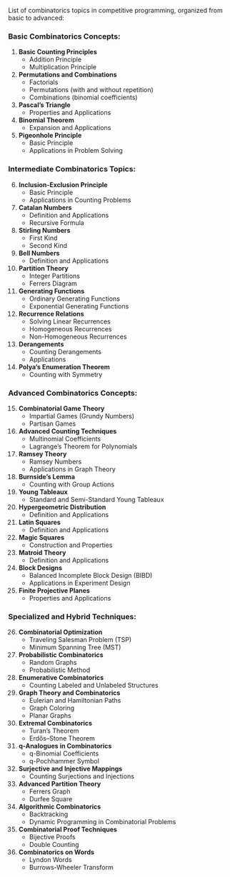 List of combinatorics topics in competitive programming, organized from basic to advanced:

### Basic Combinatorics Concepts:
1. **Basic Counting Principles**
   - Addition Principle
   - Multiplication Principle
2. **Permutations and Combinations**
   - Factorials
   - Permutations (with and without repetition)
   - Combinations (binomial coefficients)
3. **Pascal’s Triangle**
   - Properties and Applications
4. **Binomial Theorem**
   - Expansion and Applications
5. **Pigeonhole Principle**
   - Basic Principle
   - Applications in Problem Solving

### Intermediate Combinatorics Topics:
6. **Inclusion-Exclusion Principle**
   - Basic Principle
   - Applications in Counting Problems
7. **Catalan Numbers**
   - Definition and Applications
   - Recursive Formula
8. **Stirling Numbers**
   - First Kind
   - Second Kind
9. **Bell Numbers**
   - Definition and Applications
10. **Partition Theory**
    - Integer Partitions
    - Ferrers Diagram
11. **Generating Functions**
    - Ordinary Generating Functions
    - Exponential Generating Functions
12. **Recurrence Relations**
    - Solving Linear Recurrences
    - Homogeneous Recurrences
    - Non-Homogeneous Recurrences
13. **Derangements**
    - Counting Derangements
    - Applications
14. **Polya’s Enumeration Theorem**
    - Counting with Symmetry

### Advanced Combinatorics Concepts:
15. **Combinatorial Game Theory**
    - Impartial Games (Grundy Numbers)
    - Partisan Games
16. **Advanced Counting Techniques**
    - Multinomial Coefficients
    - Lagrange’s Theorem for Polynomials
17. **Ramsey Theory**
    - Ramsey Numbers
    - Applications in Graph Theory
18. **Burnside’s Lemma**
    - Counting with Group Actions
19. **Young Tableaux**
    - Standard and Semi-Standard Young Tableaux
20. **Hypergeometric Distribution**
    - Definition and Applications
21. **Latin Squares**
    - Definition and Applications
22. **Magic Squares**
    - Construction and Properties
23. **Matroid Theory**
    - Definition and Applications
24. **Block Designs**
    - Balanced Incomplete Block Design (BIBD)
    - Applications in Experiment Design
25. **Finite Projective Planes**
    - Properties and Applications

### Specialized and Hybrid Techniques:
26. **Combinatorial Optimization**
    - Traveling Salesman Problem (TSP)
    - Minimum Spanning Tree (MST)
27. **Probabilistic Combinatorics**
    - Random Graphs
    - Probabilistic Method
28. **Enumerative Combinatorics**
    - Counting Labeled and Unlabeled Structures
29. **Graph Theory and Combinatorics**
    - Eulerian and Hamiltonian Paths
    - Graph Coloring
    - Planar Graphs
30. **Extremal Combinatorics**
    - Turan’s Theorem
    - Erdős–Stone Theorem
31. **q-Analogues in Combinatorics**
    - q-Binomial Coefficients
    - q-Pochhammer Symbol
32. **Surjective and Injective Mappings**
    - Counting Surjections and Injections
33. **Advanced Partition Theory**
    - Ferrers Graph
    - Durfee Square
34. **Algorithmic Combinatorics**
    - Backtracking
    - Dynamic Programming in Combinatorial Problems
35. **Combinatorial Proof Techniques**
    - Bijective Proofs
    - Double Counting
36. **Combinatorics on Words**
    - Lyndon Words
    - Burrows-Wheeler Transform